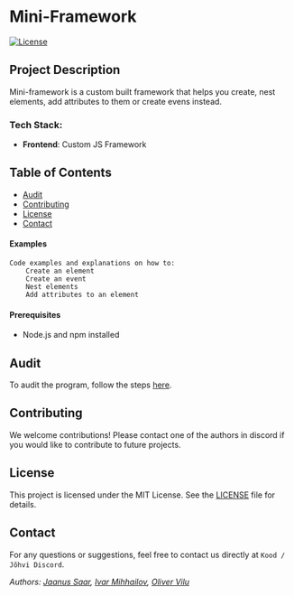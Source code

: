 # Mini-Framework

[![License](https://img.shields.io/badge/license-MIT-blue)](https://opensource.org/license/mit)

## Project Description

Mini-framework is a custom built framework that helps you create, nest elements, add attributes to them or create evens instead.

### Tech Stack:

- **Frontend**: Custom JS Framework


## Table of Contents

- [Audit](#audit)
- [Contributing](#contributing)
- [License](#license)
- [Contact](#contact)

#### Examples

    Code examples and explanations on how to:
        Create an element
        Create an event
        Nest elements
        Add attributes to an element

#### Prerequisites

- Node.js and npm installed

## Audit

To audit the program, follow the steps [here](https://github.com/01-edu/public/tree/master/subjects/mini-framework/audit).

## Contributing

We welcome contributions! Please contact one of the authors in discord if you would like to contribute to future projects.

## License

This project is licensed under the MIT License. See the [LICENSE](https://opensource.org/license/mit) file for details.

## Contact

For any questions or suggestions, feel free to contact us directly at `Kood / Jõhvi Discord`.

_Authors: [Jaanus Saar](https://01.kood.tech/git/jsaar), [Ivar Mihhailov](https://01.kood.tech/git/imihhail), [Oliver Vilu](https://01.kood.tech/git/ovilu)_
